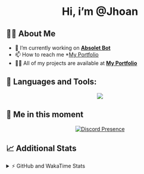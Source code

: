 <h1 align="center">Hi, i’m @Jhoan</h1>

## 🙋‍♂️ About Me

- 🔭 I’m currently working on **[Absolet Bot](https://strider.cloud)**
- 📫 How to reach me *[My Portfolio](https://jhoan.me/contact)
- 👨‍💻 All of my projects are available at **[My Portfolio](https://jhoan.me)**

## 🚀 Languages and Tools:
<p align="center">
  <a href="https://skillicons.dev">
    <img src="https://skillicons.dev/icons?i=js,ts,html,css,bootstrap,nodejs,express,vscode,neovim,vim,atom,cloudflare,git,github,discord,bots,linux,mongodb,nginx,redis,wordpress,heroku&perline=11" />
  </a>
</p>
  
## 👤 Me in this moment
<p align="center">
    <a href="https://discord.com/users/612460795124776960" target="_blank" rel="nofollow">
        <img src="https://lanyard-profile-readme.vercel.app/api/612460795124776960?idleMessage=Probably%20coding%20Absolet..." alt="Discord Presence" align="center">
    </a>
</p>

## 📈 Additional Stats
<details>
    <summary>⚡ GitHub and WakaTime Stats</summary>
    <br/>

<!--START_SECTION:waka-->
![Code Time](http://img.shields.io/badge/Code%20Time-486%20hrs%2023%20mins-blue)

**🐱 My GitHub Data** 

> 🏆 1,025 Contributions in the Year 2022
 > 
> 📦 168.9 kB Used in GitHub's Storage 
 > 
> 💼 Opted to Hire
 > 
> 📜 4 Public Repositories 
 > 
> 🔑 36 Private Repositories  
 > 
**I'm an Early 🐤** 

```text
🌞 Morning    84 commits     ██░░░░░░░░░░░░░░░░░░░░░░░   10.73% 
🌆 Daytime    345 commits    ███████████░░░░░░░░░░░░░░   44.06% 
🌃 Evening    318 commits    ██████████░░░░░░░░░░░░░░░   40.61% 
🌙 Night      36 commits     █░░░░░░░░░░░░░░░░░░░░░░░░   4.6%

```
📅 **I'm Most Productive on Saturday** 

```text
Monday       114 commits    ███░░░░░░░░░░░░░░░░░░░░░░   14.56% 
Tuesday      127 commits    ████░░░░░░░░░░░░░░░░░░░░░   16.22% 
Wednesday    135 commits    ████░░░░░░░░░░░░░░░░░░░░░   17.24% 
Thursday     76 commits     ██░░░░░░░░░░░░░░░░░░░░░░░   9.71% 
Friday       109 commits    ███░░░░░░░░░░░░░░░░░░░░░░   13.92% 
Saturday     152 commits    ████░░░░░░░░░░░░░░░░░░░░░   19.41% 
Sunday       70 commits     ██░░░░░░░░░░░░░░░░░░░░░░░   8.94%

```


📊 **This Week I Spent My Time On** 

```text
⌚︎ Time Zone: America/Bogota

💬 Programming Languages: 
JavaScript               13 hrs 8 mins       █████████████████████░░░░   85.3% 
YAML                     1 hr 7 mins         █░░░░░░░░░░░░░░░░░░░░░░░░   7.32% 
TypeScript               31 mins             ░░░░░░░░░░░░░░░░░░░░░░░░░   3.39% 
JSON                     23 mins             ░░░░░░░░░░░░░░░░░░░░░░░░░   2.57% 
HTML                     5 mins              ░░░░░░░░░░░░░░░░░░░░░░░░░   0.63%

🔥 Editors: 
VS Code                  15 hrs 23 mins      █████████████████████████   100.0%

🐱‍💻 Projects: 
Absolet-Bot              14 hrs 29 mins      ███████████████████████░░   94.14% 
strider-builder          21 mins             ░░░░░░░░░░░░░░░░░░░░░░░░░   2.32% 
Absolet                  20 mins             ░░░░░░░░░░░░░░░░░░░░░░░░░   2.18% 
Absolet-Bot-2.9          5 mins              ░░░░░░░░░░░░░░░░░░░░░░░░░   0.55% 
Strider-System-bot-2.0   4 mins              ░░░░░░░░░░░░░░░░░░░░░░░░░   0.47%

💻 Operating System: 
Linux                    15 hrs 23 mins      █████████████████████████   100.0%

```

**I Mostly Code in JavaScript** 

```text
JavaScript               16 repos            ████████████████░░░░░░░░░   64.0% 
Java                     3 repos             ███░░░░░░░░░░░░░░░░░░░░░░   12.0% 
TypeScript               3 repos             ███░░░░░░░░░░░░░░░░░░░░░░   12.0% 
Shell                    1 repo              █░░░░░░░░░░░░░░░░░░░░░░░░   4.0% 
CSS                      1 repo              █░░░░░░░░░░░░░░░░░░░░░░░░   4.0%

```



 Last Updated on 14/11/2022 09:41:10 UTC
<!--END_SECTION:waka-->
</details>
